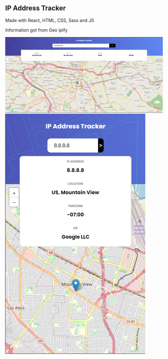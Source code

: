 ## IP Address Tracker

Made with React, HTML, CSS, Sass and JS

Information got from Geo ipify

![Screenshot](./src/assets/Screenshot.png)
![Screenshot-mobile](./src/assets/ScreenshotMobile.png)
